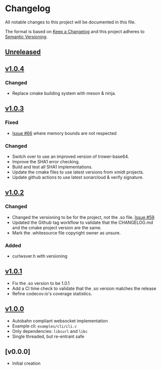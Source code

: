 <!--
SPDX-FileCopyrightText: 2021 Comcast Cable Communications Management, LLC
SPDX-License-Identifier: MIT
-->
# Changelog
All notable changes to this project will be documented in this file.

The format is based on [Keep a Changelog](http://keepachangelog.com/en/1.0.0/)
and this project adheres to [Semantic Versioning](http://semver.org/spec/v2.0.0.html).

## [Unreleased]

## [v1.0.4]

### Changed
- Replace cmake building system with meson & ninja.


## [v1.0.3]

### Fixed
- [Issue #66](https://github.com/xmidt-org/curlws/issues/66) where memory bounds are not respected

### Changed
- Switch over to use an improved version of trower-base64.
- Improve the SHA1 error checking.
- Build and test all SHA1 implementations.
- Update the cmake files to use latest versions from xmidt projects.
- Update github actions to use latest sonarcloud & verify signature.


## [v1.0.2]

### Changed
- Changed the versioning to be for the project, not the .so file.  [Issue #59](https://github.com/xmidt-org/curlws/issues/59)
- Updated the Github tag workflow to validate that the CHANGELOG.md and the cmake
  project version are the same.
- Mark the .whitesource file copyright owner as unsure.

### Added
- curlwsver.h with versioning


## [v1.0.1]
- Fix the .so version to be 1.0.1
- Add a CI time check to validate that the .so version matches the release
- Refine codecov.io's coverage statistics.


## [v1.0.0]
- Autobahn compliant websocket implementation
- Example cli: `examples/cli/cli.c`
- Only dependencies: `libcurl` and `libc`
- Single threaded, but re-entrant safe


## [v0.0.0]
- Initial creation

[Unreleased]: https://github.com/xmidt-org/curlws/compare/v1.0.4..HEAD
[v1.0.4]: https://github.com/xmidt-org/curlws/compare/v1.0.3..v1.0.4
[v1.0.3]: https://github.com/xmidt-org/curlws/compare/v1.0.2..v1.0.3
[v1.0.2]: https://github.com/xmidt-org/curlws/compare/v1.0.1..v1.0.2
[v1.0.1]: https://github.com/xmidt-org/curlws/compare/v1.0.0..v1.0.1
[v1.0.0]: https://github.com/xmidt-org/curlws/compare/v0.0.0..v1.0.0
